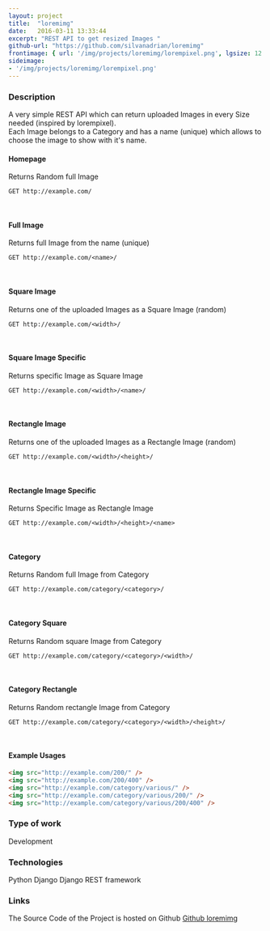 ```yaml
---
layout: project
title:  "loremimg"
date:   2016-03-11 13:33:44
excerpt: "REST API to get resized Images "
github-url: "https://github.com/silvanadrian/loremimg"
frontimage: { url: '/img/projects/loremimg/lorempixel.png', lgsize: 12 , mdsize: 12, smsize: 12, xssize: }
sideimage:
- '/img/projects/loremimg/lorempixel.png'
---
```

<h3>Description</h3>

A very simple REST API which can return uploaded Images in every Size needed (inspired by lorempixel).  
Each Image belongs to a Category and has a name (unique) which allows to choose the image to show with it's name.

<h4>Homepage</h4>
Returns Random full Image

```ApacheConf
GET http://example.com/
```
<br>
<h4>Full Image</h4>
Returns full Image from the name (unique)

```ApacheConf
GET http://example.com/<name>/
```
<br>
<h4>Square Image</h4>
Returns one of the uploaded Images as a Square Image (random)

```
GET http://example.com/<width>/
```
<br>
<h4>Square Image Specific</h4>
Returns specific Image as Square Image

```
GET http://example.com/<width>/<name>/
```
<br>
<h4>Rectangle Image</h4>
Returns one of the uploaded Images as a Rectangle Image (random)

```
GET http://example.com/<width>/<height>/
```
<br>
<h4>Rectangle Image Specific</h4>
Returns Specific Image as Rectangle Image

```
GET http://example.com/<width>/<height>/<name>
```
<br>
<h4>Category</h4>
Returns Random full Image from Category

```
GET http://example.com/category/<category>/
```
<br>
<h4>Category Square</h4>
Returns Random square Image from Category

```
GET http://example.com/category/<category>/<width>/
```
<br>
<h4>Category Rectangle</h4>
Returns Random rectangle Image from Category

```
GET http://example.com/category/<category>/<width>/<height>/
```
<br>
<h4>Example Usages</h4>

```html
<img src="http://example.com/200/" />
<img src="http://example.com/200/400" />
<img src="http://example.com/category/various/" />
<img src="http://example.com/category/various/200/" />
<img src="http://example.com/category/various/200/400" />
```
<h3>Type of work</h3>

Development

<h3>Technologies</h3>
Python  
Django  
Django REST framework

<h3>Links</h3>
The Source Code of the Project is hosted on Github   
<a target="_blank" href="https://github.com/silvanadrian/loremimg">Github loremimg</a>
